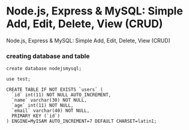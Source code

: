 # Node.js, Express & MySQL: Simple Add, Edit, Delete, View (CRUD)
Node.js, Express &amp; MySQL: Simple Add, Edit, Delete, View (CRUD)

### creating database and table

```
create database nodejsmysql;

use test;

CREATE TABLE IF NOT EXISTS `users` (
  `id` int(11) NOT NULL AUTO_INCREMENT,
  `name` varchar(30) NOT NULL,
  `age` int(11) NOT NULL,
  `email` varchar(40) NOT NULL,
  PRIMARY KEY (`id`)
) ENGINE=MyISAM AUTO_INCREMENT=7 DEFAULT CHARSET=latin1;
```
